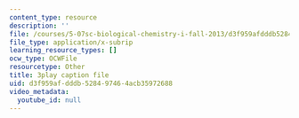 ```yaml
---
content_type: resource
description: ''
file: /courses/5-07sc-biological-chemistry-i-fall-2013/d3f959afdddb528497464acb35972688_4BwB43Smu7o.vtt
file_type: application/x-subrip
learning_resource_types: []
ocw_type: OCWFile
resourcetype: Other
title: 3play caption file
uid: d3f959af-dddb-5284-9746-4acb35972688
video_metadata:
  youtube_id: null
---
```

